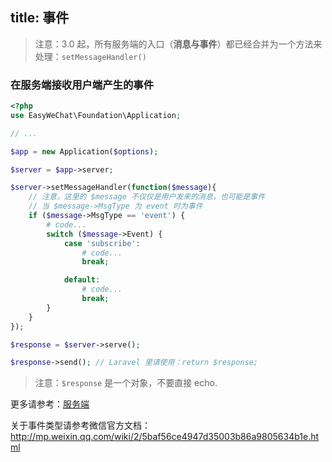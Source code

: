title: 事件
---

> 注意：3.0 起，所有服务端的入口（**消息与事件**）都已经合并为一个方法来处理：`setMessageHandler()`

### 在服务端接收用户端产生的事件

```php
<?php
use EasyWeChat\Foundation\Application;

// ...

$app = new Application($options);

$server = $app->server;

$server->setMessageHandler(function($message){
    // 注意，这里的 $message 不仅仅是用户发来的消息，也可能是事件
    // 当 $message->MsgType 为 event 时为事件
    if ($message->MsgType == 'event') {
        # code...
        switch ($message->Event) {
            case 'subscribe':
                # code...
                break;

            default:
                # code...
                break;
        }
    }
});

$response = $server->serve();

$response->send(); // Laravel 里请使用：return $response;
```

> 注意：`$response` 是一个对象，不要直接 echo.

更多请参考：[服务端](docs/server.html)

关于事件类型请参考微信官方文档：http://mp.weixin.qq.com/wiki/2/5baf56ce4947d35003b86a9805634b1e.html

